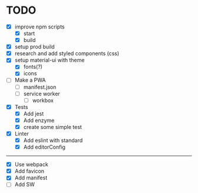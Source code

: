 # TODO

- [x] improve npm scripts
  - [x] start
  - [x] build
- [x] setup prod build
- [x] research and add styled components (css)
- [X] setup material-ui with theme
  - [X] fonts(?)
  - [X] icons
- [ ] Make a PWA
  - [ ] manifest.json
  - [ ] service worker
    - [ ] workbox
- [x] Tests
  - [x] Add jest
  - [x] Add enzyme
  - [x] create some simple test
- [x] Linter
  - [x] Add eslint with standard
  - [x] Add editorConfig

---

- [x] Use webpack
- [x] Add favicon
- [x] Add manifest
- [ ] Add SW
